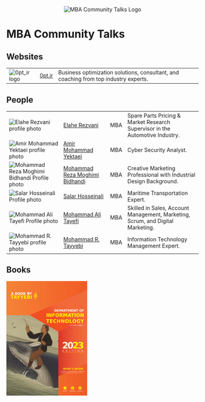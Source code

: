 <p align="center"><img src="https://github.com/MasterOfBusinessAdministration/mbatalks/raw/main/logo.svg" alt="MBA Community Talks Logo" style="width:200px;"/></p>

MBA Community Talks
===

## Websites
<table summary="Recommended Websites">
	<tbody>
		<tr>
			<td><img alt="0pt_ir logo" src="https://0pt.ir/wp-content/uploads/2022/12/logo.png" style="max-height:70px" /></td>
			<td><a href="https://0pt.ir">0pt.ir</a></td>
			<td>Business optimization solutions, consultant, and coaching from top industry experts.</td>
		</tr>
	</tbody>
</table>

## People
<table>
	<tbody>
		<tr>
			<td><img alt="Elahe Rezvani profile photo" src="https://media.licdn.com/dms/image/C4E03AQE5N69QvtpdGA/profile-displayphoto-shrink_200_200/0/1612013769230?e=1678924800&v=beta&t=ixdD3NZbqmwcC9G0C2JJQQT7HgHBn33hlyGelbOfbIs" style="width:100px" /></td>
			<td><a href="https://www.linkedin.com/in/elahe-rezvani-841956a9/">Elahe Rezvani</a></td>
			<td>MBA</td>
			<td>Spare Parts Pricing & Market Research Supervisor in the Automotive Industry.</td>
		</tr>
		<tr>
			<td><img alt="Amir Mohammad Yektaei profile photo" src="https://media.licdn.com/dms/image/C4E03AQEpNt4KkJgN6w/profile-displayphoto-shrink_200_200/0/1659798203848?e=1678924800&v=beta&t=7YXhWhnf5sGNYLVZVRa2_5R996lRO9mpd1r0h7BUcks" style="width:100px" /></td>
			<td><a href="https://www.linkedin.com/in/amirmohammadyektaei/">Amir Mohammad Yektaei</a></td>
			<td>MBA</td>
			<td>Cyber Security Analyst.</td>
		</tr>
		<tr>
			<td><img alt="Mohammad Reza Moghimi Bidhandi Profile photo" src="https://media.licdn.com/dms/image/D4E03AQHyHs7CkE-SVA/profile-displayphoto-shrink_200_200/0/1669303410711?e=1678924800&v=beta&t=YPRgIZ4nNI6KS-lz0YQameMH-mmQ2iFu1C_M4uqrU4g" style="width:100px" /></td>
			<td><a href="https://www.linkedin.com/in/mreza-moghimi/">Mohammad Reza Moghimi Bidhandi</a></td>
			<td>MBA</td>
			<td>Creative Marketing Professional with Industrial Design Background.</td>
		</tr>
		<tr>
			<td><img alt="Salar Hosseinali Profile photo" src="https://media.licdn.com/dms/image/C5603AQF2naTwFDOq4Q/profile-displayphoto-shrink_200_200/0/1516650400949?e=1678924800&v=beta&t=002ro2iWsghZR2jUZGeJljrsh9RQ0s_ryd12W_D5tjM" style="width:100px" /></td>
			<td><a href="https://www.linkedin.com/in/salar-hosseinali/">Salar Hosseinali</a></td>
			<td>MBA</td>
			<td>Maritime Transportation Expert.</td>
		</tr>
		<tr>
			<td><img alt="Mohammad Ali Tayefi Profile photo" src="https://media.licdn.com/dms/image/C5603AQEXT5vG46MSbA/profile-displayphoto-shrink_200_200/0/1659470393773?e=1678924800&v=beta&t=OqwBKe_TYBLlsOmqF3LekIlAYCrUDwxu7goIFoK0ZPc" style="width:100px" /></td>
			<td><a href="https://www.linkedin.com/in/mohammad-ali-tayefi-3893a794/">Mohammad Ali Tayefi</a></td>
			<td>MBA</td>
			<td>Skilled in Sales, Account Management, Marketing, Scrum, and Digital Marketing.</td>
		</tr>
		<tr>
			<td><img alt="Mohammad R. Tayyebi profile photo" src="https://avatars.githubusercontent.com/u/14053493?v=4" style="width:100px" /></td>
			<td><a href="https://tyyi.net">Mohammad R. Tayyebi</a></td>
			<td>MBA</td>
			<td>Information Technology Management Expert.</td>
		</tr>
	</tbody>
</table>

## Books
<a href="https://tayyebi.github.io/devops-book/"><img alt="Book Cover" src="https://github.com/tayyebi/devops-book/raw/main/cover.png" style="height:300px" /></a>
